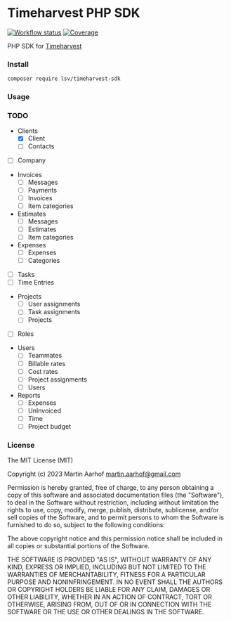 Timeharvest PHP SDK
===================

[![Workflow status](https://github.com/lsv/timeharvest-sdk/actions/workflows/ci.yml/badge.svg)](https://github.com/lsv/timeharvest-sdk)
[![Coverage](https://codecov.io/gh/lsv/timeharvest-sdk/graph/badge.svg?token=YWdgJXRlXH)](https://codecov.io/gh/lsv/timeharvest-sdk)

PHP SDK for [Timeharvest](https://help.getharvest.com/api-v2/)

### Install

```bash
composer require lsv/timeharvest-sdk
```

### Usage

### TODO

- Clients
  - [x] Client
  - [ ] Contacts
- [ ] Company
- Invoices
  - [ ] Messages
  - [ ] Payments
  - [ ] Invoices
  - [ ] Item categories
- Estimates
  - [ ] Messages
  - [ ] Estimates
  - [ ] Item categories
- Expenses
  - [ ] Expenses
  - [ ] Categories
- [ ] Tasks
- [ ] Time Entries
- Projects
  - [ ] User assignments
  - [ ] Task assignments
  - [ ] Projects
- [ ] Roles
- Users
  - [ ] Teammates
  - [ ] Billable rates
  - [ ] Cost rates
  - [ ] Project assignments
  - [ ] Users
- Reports
  - [ ] Expenses
  - [ ] UnInvoiced
  - [ ] Time
  - [ ] Project budget

### License
The MIT License (MIT)

Copyright (c) 2023 Martin Aarhof martin.aarhof@gmail.com

Permission is hereby granted, free of charge, to any person obtaining a copy of this software and associated documentation files (the "Software"), to deal in the Software without restriction, including without limitation the rights to use, copy, modify, merge, publish, distribute, sublicense, and/or sell copies of the Software, and to permit persons to whom the Software is furnished to do so, subject to the following conditions:

The above copyright notice and this permission notice shall be included in all copies or substantial portions of the Software.

THE SOFTWARE IS PROVIDED "AS IS", WITHOUT WARRANTY OF ANY KIND, EXPRESS OR IMPLIED, INCLUDING BUT NOT LIMITED TO THE WARRANTIES OF MERCHANTABILITY, FITNESS FOR A PARTICULAR PURPOSE AND NONINFRINGEMENT. IN NO EVENT SHALL THE AUTHORS OR COPYRIGHT HOLDERS BE LIABLE FOR ANY CLAIM, DAMAGES OR OTHER LIABILITY, WHETHER IN AN ACTION OF CONTRACT, TORT OR OTHERWISE, ARISING FROM, OUT OF OR IN CONNECTION WITH THE SOFTWARE OR THE USE OR OTHER DEALINGS IN THE SOFTWARE.
